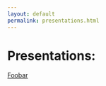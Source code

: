 ```yaml
---
layout: default
permalink: presentations.html
---
```


<div id="home">
  <h1>Presentations:</h1>
  <a href="https://aressec.github.io/AutomatedSDL/slides/test.html">Foobar</a>
</div>
